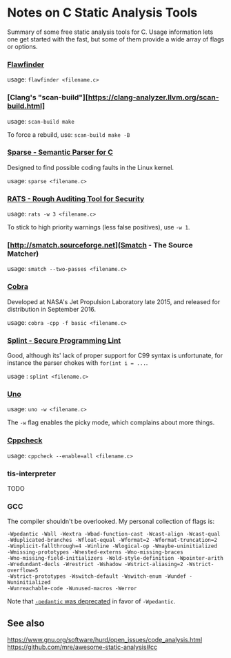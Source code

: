 Notes on C Static Analysis Tools
===

Summary of some free static analysis tools for C. Usage information lets one get
started with the fast, but some of them provide a wide array of flags or
options.

### [Flawfinder](https://www.dwheeler.com/flawfinder/)
usage: `flawfinder <filename.c>`

### [Clang's "scan-build"][https://clang-analyzer.llvm.org/scan-build.html]
usage: `scan-build make`

To force a rebuild, use: `scan-build make -B`

### [Sparse - Semantic Parser for C](https://sparse.wiki.kernel.org/index.php/Main_Page)
Designed to find possible coding faults in the Linux kernel.

usage: `sparse <filename.c>`

### [RATS - Rough Auditing Tool for Security](https://security.web.cern.ch/security/recommendations/en/codetools/rats.shtml)
usage: `rats -w 3 <filename.c>`

To stick to high priority warnings (less false positives), use `-w 1`.

### [http://smatch.sourceforge.net](Smatch - The Source Matcher)
usage: `smatch --two-passes <filename.c>`

### [Cobra](http://spinroot.com/cobra/)
Developed at NASA's Jet Propulsion Laboratory late 2015, and released for
distribution in September 2016.

usage: `cobra -cpp -f basic <filename.c>`

### [Splint - Secure Programming Lint](http://www.splint.org/)
Good, although its' lack of proper support for C99 syntax is unfortunate, for
instance the parser chokes with `for(int i = ...`.

usage : `splint <filename.c>`

### [Uno](https://spinroot.com/uno/)

usage: `uno -w <filename.c>`

The `-w` flag enables the picky mode, which complains about more things.

### [Cppcheck](http://cppcheck.sourceforge.net/)

usage: `cppcheck --enable=all <filename.c>`

### tis-interpreter
TODO

### GCC
The compiler shouldn't be overlooked. My personal collection of flags is:
```
-Wpedantic -Wall -Wextra -Wbad-function-cast -Wcast-align -Wcast-qual
-Wduplicated-branches -Wfloat-equal -Wformat=2 -Wformat-truncation=2
-Wimplicit-fallthrough=4 -Winline -Wlogical-op -Wmaybe-uninitialized
-Wmissing-prototypes -Wnested-externs -Wno-missing-braces
-Wno-missing-field-initializers -Wold-style-definition -Wpointer-arith
-Wredundant-decls -Wrestrict -Wshadow -Wstrict-aliasing=2 -Wstrict-overflow=5
-Wstrict-prototypes -Wswitch-default -Wswitch-enum -Wundef -Wuninitialized
-Wunreachable-code -Wunused-macros -Werror
```
Note that [`-pedantic` was deprecated](https://gcc.gnu.org/gcc-4.8/changes.html)
in favor of `-Wpedantic`.

## See also
https://www.gnu.org/software/hurd/open_issues/code_analysis.html
https://github.com/mre/awesome-static-analysis#cc
